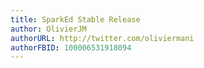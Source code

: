 ```yaml
---
title: SparkEd Stable Release
author: OlivierJM
authorURL: http://twitter.com/oliviermani
authorFBID: 100006531918094
---
```


<!-- We are pleased to let you know that we have finally released version 1.0.0 of our SparkEd platform. 

Project was inspired from working on a variety of educational programs in sub-Saharan Africa over the past decade where lack of access to educational resources and poor and/or expensive internet remain challenges. After working with a number of different platforms, we could not find one with flexibility to add local content (which in many cases is extensive and well developed) organized aroud local curriculum. -->
